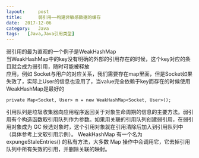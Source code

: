 ```yaml
---
layout:     post
title:      弱引用——构建非敏感数据的缓存
date:  2017-12-06
category:   Java
tags:   [Java,Java引用类型]
---
```

弱引用的最为直观的一个例子是WeakHashMap  
当WeakHashMap中的key没有明确的外部的引用存在的时候，这个key对应的条目就会成为弱引用，随时可能被释放  
应用，例如 Socket与用户的对应关系，我们需要存在map里面，但是Socket如果失效了，实际上User的信息也没用了，当value完全依赖于key而存在的时候使用WeakHashMap是最好的  
```
private Map<Socket, User> m = new WeakHashMap<Socket, User>();
```
引用队列是垃圾收集器向应用程序返回关于对象生命周期的信息的主要方法。弱引用有个构造函数取引用队列作为参数。如果用关联的引用队列创建弱引用，在弱引用对象成为 GC 候选对象时，这个引用对象就在引用清除后加入到引用队列中（具体参考上文软引用示例）。
WeakHashMap 有一个名为 expungeStaleEntries() 的私有方法，大多数 Map 操作中会调用它，它去掉引用队列中所有失效的引用，并删除关联的映射。